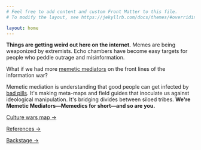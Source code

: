 ```yaml
---
# Feel free to add content and custom Front Matter to this file.
# To modify the layout, see https://jekyllrb.com/docs/themes/#overriding-theme-defaults

layout: home
---
```


**Things are getting weird out here on the internet.** Memes are being weaponized by extremists. Echo chambers have become easy targets for people who peddle outrage and misinformation.

What if we had more [memetic mediators](https://medium.com/s/world-wide-wtf/memetic-tribes-and-culture-war-2-0-14705c43f6bb) on the front lines of the information war?

Memetic mediation is understanding that good people can get infected by [bad pills](https://en.wikipedia.org/wiki/Red_pill_and_blue_pill). It's making meta-maps and field guides that inoculate us against ideological manipulation. It's bridging divides between siloed tribes. **We're Memetic Mediators—<span>Memedics</span> for short—and so are you.**

<section id="links">
<p><a class="primary" href="">Culture wars map →</a></p>
<p><a class="secondary" href="">References →</a></p>
<p><a class="tertiary" href="">Backstage →</a></p>
</section>

<div class="blob">
  <p><span></span></p>
  <p><span></span></p>
</div>
